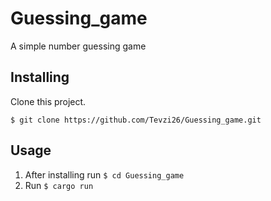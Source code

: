 # Guessing_game
A simple number guessing game

## Installing

Clone this project.

``$ git clone https://github.com/Tevzi26/Guessing_game.git``

## Usage

1. After installing run ``$ cd Guessing_game``
2. Run ``$ cargo run``
